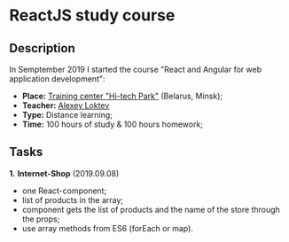 # ReactJS study course

## Description
In Semptember 2019 I started the course "React and Angular for web application development":  
- **Place:** [Training center "Hi-tech Park"](https://www.it-academy.by) (Belarus, Minsk);
- **Teacher:** [Alexey Loktev](https://www.linkedin.com/in/%D0%B0%D0%BB%D0%B5%D0%BA%D1%81%D0%B5%D0%B9-%D0%BB%D0%BE%D0%BA%D1%82%D0%B5%D0%B2-00464889)
- **Type:** Distance learning;
- **Time:** 100 hours of study & 100 hours homework;

## Tasks
**1.** **Internet-Shop** (2019.09.08)
   - one React-component;
   - list of products in the array;
   - component gets the list of products and the name of the store through the props;
   - use array methods from ES6 (forEach or map).
